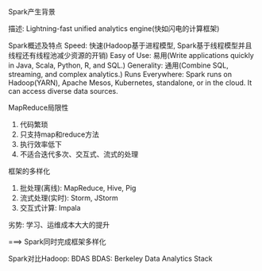 Spark产生背景

描述:
	Lightning-fast unified analytics engine(快如闪电的计算框架)

Spark概述及特点
	Speed: 快速(Hadoop基于进程模型, Spark基于线程模型并且线程还有线程池减少资源的开销)
	Easy of Use: 易用(Write applications quickly in Java, Scala, Python, R, and SQL.)
	Generality: 通用(Combine SQL, streaming, and complex analytics.)
	Runs Everywhere: Spark runs on Hadoop(YARN), Apache Mesos, Kubernetes, standalone, or in the cloud. It can access diverse data sources.


MapReduce局限性
1) 代码繁琐
2) 只支持map和reduce方法
3) 执行效率低下
4) 不适合迭代多次、交互式、流式的处理


框架的多样化
1) 批处理(离线): MapReduce, Hive, Pig
2) 流式处理(实时): Storm, JStorm
3) 交互式计算: Impala

劣势: 学习、运维成本大大的提升

===> Spark同时完成框架多样化



Spark对比Hadoop: BDAS
	BDAS: Berkeley Data Analytics Stack




